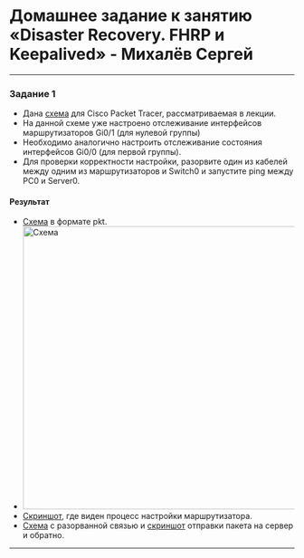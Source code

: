 # Домашнее задание к занятию «Disaster Recovery. FHRP и Keepalived» - Михалёв Сергей

------


### Задание 1
- Дана [схема](https://drive.google.com/file/d/12HCqGj0GEOdQm8HUjHWmOr9zqryAMXFL/view?usp=sharing) для Cisco Packet Tracer, рассматриваемая в лекции.
- На данной схеме уже настроено отслеживание интерфейсов маршрутизаторов Gi0/1 (для нулевой группы)
- Необходимо аналогично настроить отслеживание состояния интерфейсов Gi0/0 (для первой группы).
- Для проверки корректности настройки, разорвите один из кабелей между одним из маршрутизаторов и Switch0 и запустите ping между PC0 и Server0.

#### Результат
- [Схема](https://drive.google.com/file/d/12LLh5TgpTgAH4TYutyjCgsFdtbzTLWgr/view?usp=sharing) в формате pkt.
- <img src="[img/Seconf_task_img_1.png](https://drive.google.com/file/d/12LLh5TgpTgAH4TYutyjCgsFdtbzTLWgr/view?usp=sharing)" alt="Схема" width="500" height="auto">
- [Скриншот](https://drive.google.com/file/d/12F-u6p3tbj4L3VAovA3M7EKyQLBSWVEb/view?usp=sharing), где виден процесс настройки маршрутизатора.
- [Схема](https://drive.google.com/file/d/12GgzHDYYFPm6gT1dABg0SeqD_spz903N/view?usp=sharing) с разорванной связью и [скриншот](https://drive.google.com/file/d/12AYLL_YxN7u9JpmzS4rHCkt2RjrSeZdT/view?usp=sharing) отправки пакета на сервер и обратно.

------
